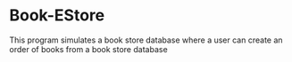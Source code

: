 # Book-EStore
This program simulates a book store database where a user can create an order of books from a book store database
